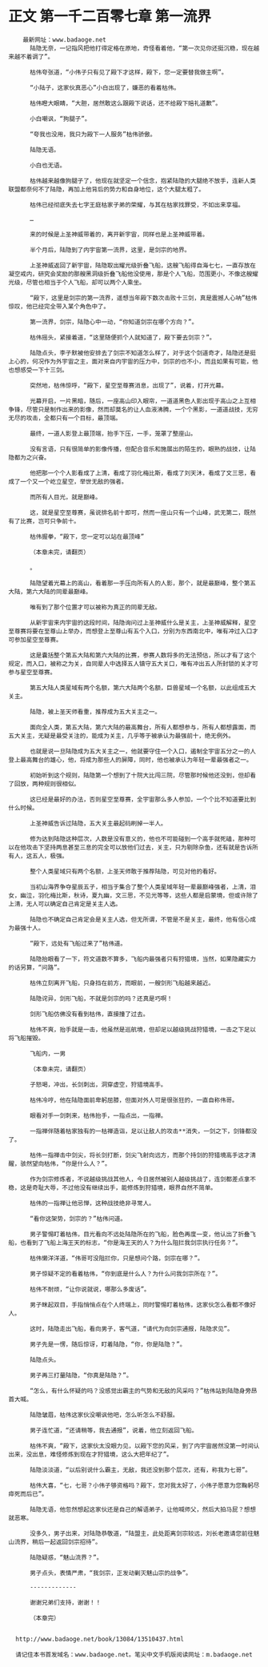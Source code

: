 # 正文 第一千二百零七章 第一流界
        最新网址：www.badaoge.net
          陆隐无奈，一记指风把他打得定格在原地，奇怪看着他，“第一次见你还挺沉稳，现在越来越不着调了”。
      
          枯伟夸张道，“小伟子只有见了殿下才这样，殿下，您一定要替我做主啊”。
      
          “小陆子，这家伙真恶心”小白出现了，嫌恶的看着枯伟。
      
          枯伟瞪大眼睛，“大胆，居然敢这么跟殿下说话，还不给殿下赔礼道歉”。
      
          小白嘲讽，“狗腿子”。
      
          “夸我也没用，我只为殿下一人服务”枯伟骄傲。
      
          陆隐无语。
      
          小白也无语。
      
          枯伟越来越像狗腿子了，他现在就坚定一个信念，抱紧陆隐的大腿绝不放手，连新人类联盟都奈何不了陆隐，再加上他背后的势力和自身地位，这个大腿太粗了。
      
          枯伟已经彻底失去七字王庭枯家子弟的荣耀，与其在枯家找罪受，不如出来享福。
      
          …
      
          来的时候是上圣神威带着的，离开新宇宙，同样也是上圣神威带着。
      
          半个月后，陆隐到了内宇宙第一流界，这里，是剑宗的地界。
      
          上圣神威返回了新宇宙，陆隐取出耀光级折叠飞船，这艘飞船得自海七七，一直存放在凝空戒内，研究会奖励的那艘黑洞级折叠飞船他没使用，那是个人飞船，范围更小，不像这艘耀光级，尽管也相当于个人飞船，却可以两个人乘坐。
      
          “殿下，这里是剑宗的第一流界，遥想当年殿下数次击败十三剑，真是震撼人心呐”枯伟惊叹，他已经完全带入某个角色中了。
      
          第一流界，剑宗，陆隐心中一动，“你知道剑宗在哪个方向？”。
      
          枯伟摇头，紧接着道，“这里随便抓个人就知道了，殿下要去剑宗？”。
      
          陆隐点头，李子默被他安排去了剑宗不知道怎么样了，对于这个剑道奇才，陆隐还是挺上心的，何况作为外宇宙之主，面对来自内宇宙的压力中，剑宗的也不小，而且如果有可能，他也想感受一下十三剑。
      
          突然地，枯伟惊呼，“殿下，星空至尊赛消息，出现了”，说着，打开光幕。
      
          光幕开启，一片黑暗，随后，一座高山印入眼帘，一道道黑色人影出现于高山之上互相争锋，尽管只是制作出来的影像，然而却莫名的让人血液沸腾，一个个黑影，一道道战技，无穷无尽的攻击，全都只有一个目标，最顶端。
      
          最终，一道人影登上最顶端，抬手下压，一手，笼罩了整座山。
      
          没有言语，只有很简单的影像传播，但配合音乐和施展出的陌生的，眼熟的战技，让陆隐都为之兴奋。
      
          他把那一个个人影看成了上清，看成了羽化梅比斯，看成了刘天沐，看成了文三思，看成了一个又一个屹立星空，举世无敌的强者。
      
          而所有人目光，就是巅峰。
      
          这，就是星空至尊赛，虽说排名前十即可，然而一座山只有一个山峰，武无第二，既然有了比赛，岂可只争前十。
      
          枯伟握拳，“殿下，您一定可以站在最顶峰”
      
          （本章未完，请翻页）
      
          。
      
          陆隐望着光幕上的高山，看着那一手压向所有人的人影，那个，就是最巅峰，整个第五大陆，第六大陆的同辈最巅峰。
      
          唯有到了那个位置才可以被称为真正的同辈无敌。
      
          从新宇宙来内宇宙的这段时间，陆隐询问过上圣神威什么是关主，上圣神威解释，星空至尊赛将要在至尊山上举办，而想登上至尊山有五个入口，分别为东西南北中，唯有冲过入口才可参加星空至尊赛。
      
          这是囊括整个第五大陆和第六大陆的比赛，参赛人数将多的无法预估，所以才有了这个规定，而入口，被称之为关，自同辈人中选择五人镇守五大关口，唯有冲出五人所封锁的关才可参与星空至尊赛。
      
          第五大陆人类星域有两个名额，第六大陆两个名额，巨兽星域一个名额，以此组成五大关主。
      
          陆隐，被上圣天师看重，推荐成为五大关主之一。
      
          面向全人类，第五大陆，第六大陆的最高舞台，所有人都想参与，所有人都想露面，而五大关主，无疑是最受关注的，能成为关主，几乎等于被承认为最强前十，绝无例外。
      
          也就是说一旦陆隐成为五大关主之一，他就要守住一个入口，遏制全宇宙五分之一的人登上最高舞台的雄心，他，将成为那些人的屏障，同时，他也被承认为年轻一辈最强者之一。
      
          初始听到这个规则，陆隐第一个想到了十院大比闯三院，尽管那时候他还没到，但却看了回放，两种规则很相似。
      
          这已经是最好的办法，否则星空至尊赛，全宇宙那么多人参加，一个个比不知道要比到什么时候。
      
          上圣神威告诉过陆隐，五大关主最起码刷掉一半人。
      
          修为达到陆隐这种层次，人数是没有意义的，他也不可能碰到一个高手就死磕，那种可以在他攻击下坚持两息甚至三息的完全可以放他们过去，关主，只为剔除杂鱼，还有就是告诉所有人，这五人，极强。
      
          整个人类星域只有两个名额，上圣天师敢于推荐陆隐，可见对他的看好。
      
          当初山海界争夺星辰五子，相当于集合了整个人类星域年轻一辈最巅峰强者，上清，泪女，幽泣，羽化梅比斯，秋诗，夏九幽，文三思，不见光等等，这些人都是启蒙境，但或许除了上清，无人可以确定自己肯定是关主人选。
      
          陆隐也不确定自己肯定会是关主人选，但无所谓，不管是不是关主，最终，他有信心成为最强十人。
      
          “殿下，远处有飞船过来了”枯伟道。
      
          陆隐抬眼看了一下，符文道数不算多，飞船内最强者只有狩猎境，当然，如果隐藏实力的话另算，“问路”。
      
          枯伟立刻离开飞船，只身挡在前方，而眼前，一艘剑形飞船越来越近。
      
          陆隐诧异，剑形飞船，不就是剑宗的吗？还真是巧啊！
      
          剑形飞船仿佛没有看到枯伟，直接撞了过去。
      
          枯伟不爽，抬手就是一击，他虽然是巡航境，但却足以越级挑战狩猎境，一击之下足以将飞船摧毁。
      
          飞船内，一男
      
          （本章未完，请翻页）
      
          子怒喝，冲出，长剑刺出，洞穿虚空，狩猎境高手。
      
          枯伟冷哼，他在陆隐面前卑躬屈膝，但面对外人可是很张狂的，一直自称伟哥。
      
          眼看对手一剑刺来，枯伟抬手，一指点出，一指禅。
      
          一指禅伴随着枯家独有的一枯禅造诣，足以让敌人的攻击**消失，一剑之下，剑锋都没了。
      
          枯伟一指禅击中剑尖，将长剑打断，剑尖飞射向远方，而那个持剑的狩猎境高手这才清醒，骇然望向枯伟，“你是什么人？”。
      
          作为剑宗修炼者，不说越级挑战其他人，今日居然被别人越级挑战了，连剑都差点拿不稳，这是奇耻大辱，不过他没有继续出手，能修炼到狩猎境，眼界自然不简单。
      
          枯伟的一指禅让他忌惮，这种战技绝非寻常人。
      
          “看你这架势，剑宗的？”枯伟问道。
      
          男子警惕盯着枯伟，目光看向不远处陆隐所在的飞船，脸色再度一变，他认出了折叠飞船，也看到了飞船上海王天的标志，“你是海王天的人？为什么阻拦我剑宗执行任务？”。
      
          枯伟懒洋洋道，“伟哥可没阻拦你，只是想问个路，剑宗在哪？”。
      
          男子惊疑不定的看着枯伟，“你到底是什么人？为什么问我剑宗所在？”。
      
          枯伟不耐烦，“让你说就说，哪那么多废话”。
      
          男子眯起双目，手指悄悄点在个人终端上，同时警惕盯着枯伟，这家伙怎么看都不像好人。
      
          这时，陆隐走出飞船，看向男子，客气道，“请代为向剑宗通报，陆隐求见”。
      
          男子先是一愣，随后惊讶，盯着陆隐，“你，你是陆隐？”。
      
          陆隐点头。
      
          男子再三打量陆隐，“你真是陆隐？”。
      
          “怎么，有什么怀疑的吗？没感觉出霸主的气势和无敌的风采吗？”枯伟站到陆隐身旁昂首大喊。
      
          陆隐皱眉，枯伟这家伙没嘲讽他吧，怎么听怎么不舒服。
      
          男子连忙道，“还请稍等，我去通报”，说着，他立刻返回飞船。
      
          枯伟不爽，“殿下，这家伙太没眼力见，以殿下您的风采，到了内宇宙居然没第一时间认出来，没出息，难怪修炼到现在才狩猎境，这么大把年纪了”。
      
          陆隐淡淡道，“以后别说什么霸主，无敌，我还没到那个层次，还有，称我为七哥”。
      
          枯伟大喜，“七，七哥？小伟子够资格吗？殿下，您对我太好了，小伟子愿意为您鞠躬尽瘁死而后已”。
      
          陆隐无语，他忽然想起这家伙还是自己的解语弟子，让他喊师父，然后大拍马屁？想想就恶寒。
      
          没多久，男子出来，对陆隐恭敬道，“陆盟主，此处距离剑宗较远，刘长老邀请您前往魅山流界，稍后一起返回剑宗招待”。
      
          陆隐疑惑，“魅山流界？”。
      
          男子点头，表情严肃，“我剑宗，正发动剿灭魅山宗的战争”。
      
          -------------
      
          谢谢兄弟们支持，谢谢！！
      
          （本章完）
      
      
      http://www.badaoge.net/book/13084/13510437.html
      
      请记住本书首发域名：www.badaoge.net。笔尖中文手机版阅读网址：m.badaoge.net
